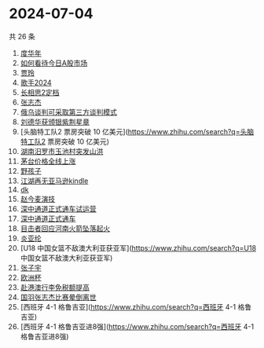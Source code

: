 # 2024-07-04

共 26 条

<!-- BEGIN -->
<!-- 最后更新时间 Thu Jul 04 2024 17:15:55 GMT+0800 (China Standard Time) -->

1. [度华年](https://www.zhihu.com/search?q=度华年)
1. [如何看待今日A股市场](https://www.zhihu.com/search?q=如何看待今日A股市场)
1. [贾玲](https://www.zhihu.com/search?q=贾玲)
1. [歌手2024](https://www.zhihu.com/search?q=歌手2024)
1. [长相思2定档](https://www.zhihu.com/search?q=长相思2定档)
1. [张志杰](https://www.zhihu.com/search?q=张志杰)
1. [俄乌谈判可采取第三方谈判模式](https://www.zhihu.com/search?q=俄乌谈判可采取第三方谈判模式)
1. [刘德华获颁银紫荆星章](https://www.zhihu.com/search?q=刘德华获颁银紫荆星章)
1. [头脑特工队2 票房突破 10 亿美元](https://www.zhihu.com/search?q=头脑特工队2
   票房突破 10 亿美元)
1. [湖南汨罗市玉池村突发山洪](https://www.zhihu.com/search?q=湖南汨罗市玉池村突发山洪)
1. [茅台价格全线上涨](https://www.zhihu.com/search?q=茅台价格全线上涨)
1. [野孩子](https://www.zhihu.com/search?q=野孩子)
1. [江湖再无亚马逊kindle](https://www.zhihu.com/search?q=江湖再无亚马逊kindle)
1. [dk](https://www.zhihu.com/search?q=dk)
1. [赵今麦演技](https://www.zhihu.com/search?q=赵今麦演技)
1. [深中通道正式通车试运营](https://www.zhihu.com/search?q=深中通道正式通车试运营)
1. [深中通道正式通车](https://www.zhihu.com/search?q=深中通道正式通车)
1. [目击者回应河南火箭坠落起火](https://www.zhihu.com/search?q=目击者回应河南火箭坠落起火)
1. [炎亚纶](https://www.zhihu.com/search?q=炎亚纶)
1. [U18 中国女篮不敌澳大利亚获亚军](https://www.zhihu.com/search?q=U18
   中国女篮不敌澳大利亚获亚军)
1. [张子宇](https://www.zhihu.com/search?q=张子宇)
1. [欧洲杯](https://www.zhihu.com/search?q=欧洲杯)
1. [赴港澳行李免税额提高](https://www.zhihu.com/search?q=赴港澳行李免税额提高)
1. [国羽张志杰比赛晕倒离世](https://www.zhihu.com/search?q=国羽张志杰比赛晕倒离世)
1. [西班牙 4-1 格鲁吉亚](https://www.zhihu.com/search?q=西班牙 4-1 格鲁吉亚)
1. [西班牙 4-1 格鲁吉亚进8强](https://www.zhihu.com/search?q=西班牙 4-1
   格鲁吉亚进8强)

<!-- END -->
